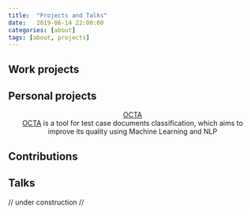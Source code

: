 ```yaml
---
title:  "Projects and Talks"
date:   2019-06-14 22:00:00
categories: [about]
tags: [about, projects]
---
```



## Work projects

## Personal projects
<div style="text-align:center"><a href="https://www.antoniosj.com/2018/octa/"><div class="indigo">OCTA</div>OCTA</a> is a tool for test case documents classification, which aims to improve its quality using Machine Learning and NLP</div>

## Contributions 

## Talks

// under construction //
